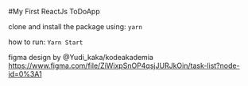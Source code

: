#My First ReactJs ToDoApp 

clone and install the package using: `yarn`

how to run: `Yarn Start`

figma design by @Yudi_kaka/kodeakademia https://www.figma.com/file/ZiWixpSnOP4qsjJURJkOin/task-list?node-id=0%3A1


